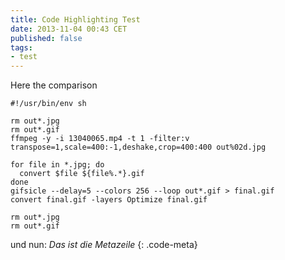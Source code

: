 ```yaml
---
title: Code Highlighting Test
date: 2013-11-04 00:43 CET
published: false
tags:
- test
---
```


Here the comparison

~~~shell
#!/usr/bin/env sh

rm out*.jpg
rm out*.gif
ffmpeg -y -i 13040065.mp4 -t 1 -filter:v transpose=1,scale=400:-1,deshake,crop=400:400 out%02d.jpg

for file in *.jpg; do
  convert $file ${file%.*}.gif
done
gifsicle --delay=5 --colors 256 --loop out*.gif > final.gif
convert final.gif -layers Optimize final.gif

rm out*.jpg
rm out*.gif
~~~
und nun: *Das ist die Metazeile*
{: .code-meta}


<script src="https://gist.github.com/rriemann/5404791.js"></script>